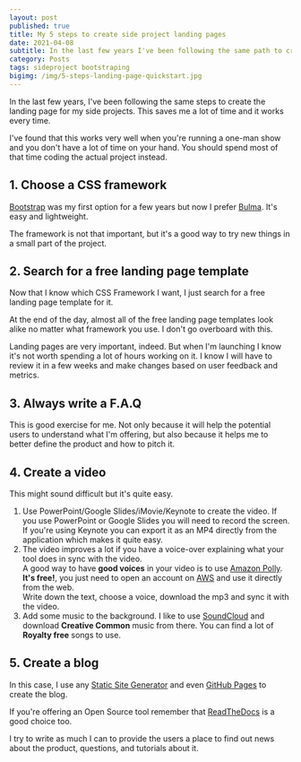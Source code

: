 ```yaml
---
layout: post
published: true
title: My 5 steps to create side project landing pages
date: 2021-04-08
subtitle: In the last few years I've been following the same path to create the landing page for my side projects. This saves me a lot of time and it works every time.
category: Posts
tags: sideproject bootstraping
bigimg: /img/5-steps-landing-page-quickstart.jpg
---
```


In the last few years, I've been following the same steps to create the landing page for my side projects. This saves me a lot of time and it works every time.

I've found that this works very well when you're running a one-man show and you don't have a lot of time on your hand. You should spend most of that time coding the actual project instead.

## 1. Choose a CSS framework
[Bootstrap](https://getbootstrap.com/) was my first option for a few years but now I prefer [Bulma](https://bulma.io/). It's easy and lightweight.

The framework is not that important, but it's a good way to try new things in a small part of the project.

## 2. Search for a free landing page template
Now that I know which CSS Framework I want, I just search for a free landing page template for it.

At the end of the day, almost all of the free landing page templates look alike no matter what framework you use. I don't go overboard with this.

Landing pages are very important, indeed. But when I'm launching I know it's not worth spending a lot of hours working on it. I know I will have to review it in a few weeks and make changes based on user feedback and metrics.

## 3. Always write a F.A.Q
This is good exercise for me. Not only because it will help the potential users to understand what I'm offering, but also because it helps me to better define the product and how to pitch it.

## 4. Create a video
This might sound difficult but it's quite easy.

1. Use PowerPoint/Google Slides/iMovie/Keynote to create the video. If you use PowerPoint or Google Slides you will need to record the screen.  
If you're using Keynote you can export it as an MP4 directly from the application which makes it quite easy.
2. The video improves a lot if you have a voice-over explaining what your tool does in sync with the video.  
A good way to have **good voices** in your video is to use [Amazon Polly](https://aws.amazon.com/polly/). **It's free!**, you just need to open an account on [AWS](https://aws.amazon.com) and use it directly from the web.  
Write down the text, choose a voice, download the mp3 and sync it with the video.
3. Add some music to the background. I like to use [SoundCloud](https://soundcloud.com/) and download **Creative Common** music from there. You can find a lot of **Royalty free** songs to use.

## 5. Create a blog
In this case, I use any [Static Site Generator](https://jamstack.org/generators/) and even [GitHub Pages](https://pages.github.com/) to create the blog.   

If you're offering an Open Source tool remember that [ReadTheDocs](https://readthedocs.org/) is a good choice too.  

I try to write as much I can to provide the users a place to find out news about the product, questions, and tutorials about it.